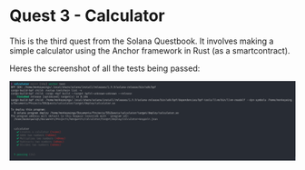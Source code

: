 # Quest 3 - Calculator

This is the third quest from the Solana Questbook. It involves making a simple calculator using the Anchor framework in Rust (as a smartcontract). 

Heres the screenshot of all the tests being passed:

![1](screenshots/1.png)